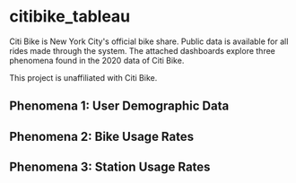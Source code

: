 # citibike_tableau
Citi Bike is New York City's official bike share. Public data is available for all rides made through the system. The attached dashboards explore three phenomena found in the 2020 data of Citi Bike.

This project is unaffiliated with Citi Bike.

## Phenomena 1: User Demographic Data


## Phenomena 2: Bike Usage Rates


## Phenomena 3: Station Usage Rates
